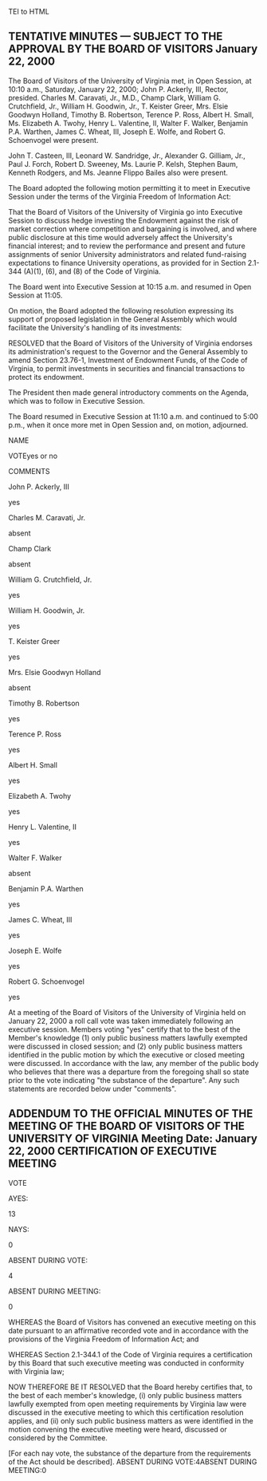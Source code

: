  TEI to HTML

TENTATIVE MINUTES — SUBJECT TO THE APPROVAL BY THE BOARD OF VISITORS January 22, 2000
-------------------------------------------------------------------------------------

The Board of Visitors of the University of Virginia met, in Open Session, at 10:10 a.m., Saturday, January 22, 2000; John P. Ackerly, III, Rector, presided. Charles M. Caravati, Jr., M.D., Champ Clark, William G. Crutchfield, Jr., William H. Goodwin, Jr., T. Keister Greer, Mrs. Elsie Goodwyn Holland, Timothy B. Robertson, Terence P. Ross, Albert H. Small, Ms. Elizabeth A. Twohy, Henry L. Valentine, II, Walter F. Walker, Benjamin P.A. Warthen, James C. Wheat, III, Joseph E. Wolfe, and Robert G. Schoenvogel were present.

John T. Casteen, III, Leonard W. Sandridge, Jr., Alexander G. Gilliam, Jr., Paul J. Forch, Robert D. Sweeney, Ms. Laurie P. Kelsh, Stephen Baum, Kenneth Rodgers, and Ms. Jeanne Flippo Bailes also were present.

The Board adopted the following motion permitting it to meet in Executive Session under the terms of the Virginia Freedom of Information Act:

That the Board of Visitors of the University of Virginia go into Executive Session to discuss hedge investing the Endowment against the risk of market correction where competition and bargaining is involved, and where public disclosure at this time would adversely affect the University's financial interest; and to review the performance and present and future assignments of senior University administrators and related fund-raising expectations to finance University operations, as provided for in Section 2.1-344 (A)(1), (6), and (8) of the Code of Virginia.

The Board went into Executive Session at 10:15 a.m. and resumed in Open Session at 11:05.

On motion, the Board adopted the following resolution expressing its support of proposed legislation in the General Assembly which would facilitate the University's handling of its investments:

RESOLVED that the Board of Visitors of the University of Virginia endorses its administration's request to the Governor and the General Assembly to amend Section 23.76-1, Investment of Endowment Funds, of the Code of Virginia, to permit investments in securities and financial transactions to protect its endowment.

The President then made general introductory comments on the Agenda, which was to follow in Executive Session.

The Board resumed in Executive Session at 11:10 a.m. and continued to 5:00 p.m., when it once more met in Open Session and, on motion, adjourned.

NAME

VOTEyes or no

COMMENTS

John P. Ackerly, III

yes

Charles M. Caravati, Jr.

absent

Champ Clark

absent

William G. Crutchfield, Jr.

yes

William H. Goodwin, Jr.

yes

T. Keister Greer

yes

Mrs. Elsie Goodwyn Holland

absent

Timothy B. Robertson

yes

Terence P. Ross

yes

Albert H. Small

yes

Elizabeth A. Twohy

yes

Henry L. Valentine, II

yes

Walter F. Walker

absent

Benjamin P.A. Warthen

yes

James C. Wheat, III

yes

Joseph E. Wolfe

yes

Robert G. Schoenvogel

yes

At a meeting of the Board of Visitors of the University of Virginia held on January 22, 2000 a roll call vote was taken immediately following an executive session. Members voting "yes" certify that to the best of the Member's knowledge (1) only public business matters lawfully exempted were discussed in closed session; and (2) only public business matters identified in the public motion by which the executive or closed meeting were discussed. In accordance with the law, any member of the public body who believes that there was a departure from the foregoing shall so state prior to the vote indicating "the substance of the departure". Any such statements are recorded below under "comments".

ADDENDUM TO THE OFFICIAL MINUTES OF THE MEETING OF THE BOARD OF VISITORS OF THE UNIVERSITY OF VIRGINIA Meeting Date: January 22, 2000 CERTIFICATION OF EXECUTIVE MEETING
------------------------------------------------------------------------------------------------------------------------------------------------------------------------

VOTE

AYES:

13

NAYS:

0

ABSENT DURING VOTE:

4

ABSENT DURING MEETING:

0

WHEREAS the Board of Visitors has convened an executive meeting on this date pursuant to an affirmative recorded vote and in accordance with the provisions of the Virginia Freedom of Information Act; and

WHEREAS Section 2.1-344.1 of the Code of Virginia requires a certification by this Board that such executive meeting was conducted in conformity with Virginia law;

NOW THEREFORE BE IT RESOLVED that the Board hereby certifies that, to the best of each member's knowledge, (i) only public business matters lawfully exempted from open meeting requirements by Virginia law were discussed in the executive meeting to which this certification resolution applies, and (ii) only such public business matters as were identified in the motion convening the executive meeting were heard, discussed or considered by the Committee.

\[For each nay vote, the substance of the departure from the requirements of the Act should be described\]. ABSENT DURING VOTE:4ABSENT DURING MEETING:0